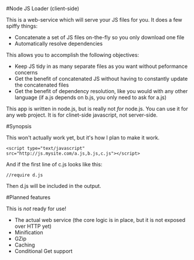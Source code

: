#Node JS Loader (client-side)

This is a web-service which will serve your JS files for you. It does a few spiffy things:

 * Concatenate a set of JS files on-the-fly so you only download one file
 * Automatically resolve dependencies

This allows you to accomplish the following objectives:

 * Keep JS tidy in as many separate files as you want without peformance concerns
 * Get the benefit of concatenated JS without having to constantly update the concatenated files
 * Get the benefit of dependency resolution, like you would with any other language (if a.js depends on b.js, you only need to ask for a.js)

This app is written in node.js, but is really not *for* node.js. You can use it for any web project. It is for clinet-side javascript, not server-side.

#Synopsis

This won't actually work yet, but it's how I plan to make it work.

    <script type="text/javascript" src="http://js.mysite.com/a.js,b.js,c.js"></script>

And if the first line of c.js looks like this:

    //require d.js

Then d.js will be included in the output.

#Planned features

This is *not* ready for use!

 * The actual web service (the core logic is in place, but it is not exposed over HTTP yet)
 * Minification
 * GZip
 * Caching
 * Conditional Get support
